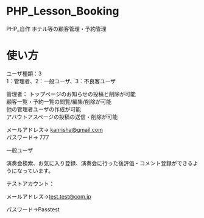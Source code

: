 # PHP_Lesson_Booking
PHP_自作 ホテル等の顧客管理・予約管理
# 使い方
ユーザ種類：3<br>
1：管理者、2：一般ユーザ、3：不良客ユーザ

管理者：
トップページのお知らせの投稿と削除が可能<br>
顧客一覧・予約一覧の閲覧/編集/削除が可能<br>
他の管理者ユーザの作成が可能<br>
アバウトアスページの投稿の送信・削除が可能<br>

メールアドレス→ kanrisha@gmail.com<br>
パスワード→ 777

一般ユーザ

演奏会検索、お気に入り登録、演奏会に行った後評価・コメント登録ができるようになっています。

テストアカウント：

メールアドレス→test.test@com.jp

パスワード→Passtest
